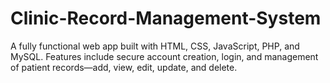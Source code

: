 # Clinic-Record-Management-System
A fully functional web app built with HTML, CSS, JavaScript, PHP, and MySQL. Features include secure account creation, login, and management of patient records—add, view, edit, update, and delete.
